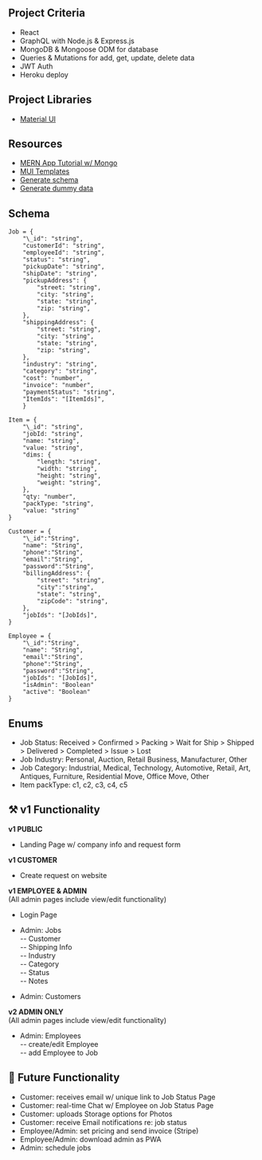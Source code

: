 ## Project Criteria

- React
- GraphQL with Node.js & Express.js
- MongoDB & Mongoose ODM for database
- Queries & Mutations for add, get, update, delete data
- JWT Auth
- Heroku deploy

## Project Libraries

- [Material UI](https://mui.com/material-ui/getting-started/overview/)

## Resources

- [MERN App Tutorial w/ Mongo](https://www.mongodb.com/languages/mern-stack-tutorial)
- [MUI Templates](https://mui.com/material-ui/getting-started/templates/)
- [Generate schema](https://scaffoldhub.io/scaffolds/react-material-ui)
- [Generate dummy data](https://www.mockaroo.com/)

## Schema

    Job = {
        "\_id": "string",
        "customerId": "string",
        "employeeId": "string",
        "status": "string",
        "pickupDate": "string",
        "shipDate": "string",
        "pickupAddress": {
            "street: "string",
            "city: "string",
            "state: "string",
            "zip: "string",
        },
        "shippingAddress": {
            "street: "string",
            "city: "string",
            "state: "string",
            "zip: "string",
        },
        "industry": "string",
        "category": "string",
        "cost": "number",
        "invoice": "number",
        "paymentStatus": "string",
        "ItemIds": "[ItemIds]",
        }

    Item = {
        "\_id": "string",
        "jobId: "string",
        "name: "string",
        "value: "string",
        "dims: {
    	    "length: "string",
    	    "width: "string",
    	    "height: "string",
    	    "weight: "string",
        },
        "qty: "number",
        "packType: "string",
        "value: "string"
    }

    Customer = {
        "\_id":"String",
        "name": "String",
        "phone":"String",
        "email":"String",
        "password":"String",
    	"billingAddress": {
            "street": "string",
            "city":"string",
            "state": "string",
            "zipCode": "string",
    	},
        "jobIds": "[JobIds]",
    }

    Employee = {
        "\_id":"String",
        "name": "String",
        "email":"String",
        "phone":"String",
        "password":"String",
        "jobIds": "[JobIds]",
        "isAdmin": "Boolean"
        "active": "Boolean"
    }

## Enums

- Job Status: Received > Confirmed > Packing > Wait for Ship > Shipped > Delivered > Completed > Issue > Lost
- Job Industry: Personal, Auction, Retail Business, Manufacturer, Other
- Job Category: Industrial, Medical, Technology, Automotive, Retail, Art, Antiques, Furniture, Residential Move, Office Move, Other
- Item packType: c1, c2, c3, c4, c5

## ⚒️ v1 Functionality

**v1 PUBLIC**<br />

- Landing Page w/ company info and request form

**v1 CUSTOMER**<br />

- Create request on website

**v1 EMPLOYEE & ADMIN**<br />
(All admin pages include view/edit functionality)

- Login Page

- Admin: Jobs<br />
  -- Customer<br />
  -- Shipping Info<br />
  -- Industry<br />
  -- Category<br />
  -- Status<br />
  -- Notes

- Admin: Customers

**v2 ADMIN ONLY**<br />
(All admin pages include view/edit functionality)

- Admin: Employees<br />
  -- create/edit Employee<br />
  -- add Employee to Job

## 🎁 Future Functionality

- Customer: receives email w/ unique link to Job Status Page
- Customer: real-time Chat w/ Employee on Job Status Page
- Customer: uploads Storage options for Photos
- Customer: receive Email notifications re: job status
- Employee/Admin: set pricing and send invoice (Stripe)
- Employee/Admin: download admin as PWA
- Admin: schedule jobs
